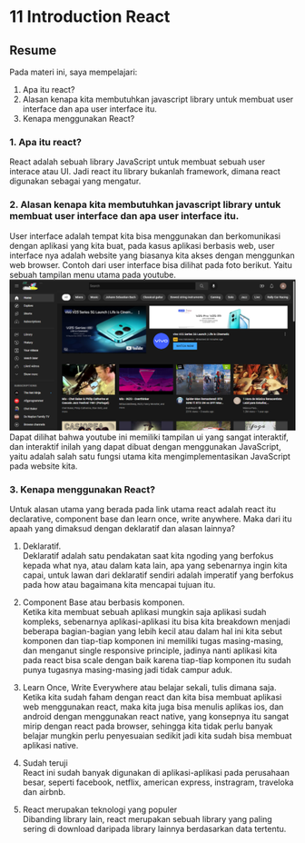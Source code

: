 # 11 Introduction React
## Resume
Pada materi ini, saya mempelajari:
1. Apa itu react?
2. Alasan kenapa kita membutuhkan javascript library untuk membuat user interface dan apa user interface itu.
3. Kenapa menggunakan React?

### 1. Apa itu react?
React adalah sebuah library JavaScript untuk membuat sebuah user interace atau UI. Jadi react itu library bukanlah framework, dimana react digunakan sebagai yang mengatur.

### 2. Alasan kenapa kita membutuhkan javascript library untuk membuat user interface dan apa user interface itu.
User interface adalah tempat kita bisa menggunakan dan berkomunikasi dengan aplikasi yang kita buat, pada kasus aplikasi berbasis web, user interface nya adalah website yang biasanya kita akses dengan menggunkan web browser. Contoh dari user interface bisa dilihat pada foto berikut. Yaitu sebuah tampilan menu utama pada youtube.  
![](./screenshot/youtube_ui.png)  
Dapat dilihat bahwa youtube ini memiliki tampilan ui yang sangat interaktif, dan interaktif inilah yang dapat dibuat dengan menggunakan JavaScript, yaitu adalah salah satu fungsi utama kita mengimplementasikan JavaScript pada website kita.

### 3. Kenapa menggunakan React?
Untuk alasan utama yang berada pada link utama react adalah react itu declarative, component base dan learn once, write anywhere. Maka dari itu apaah yang dimaksud dengan deklaratif dan alasan lainnya?
1. Deklaratif.  
Deklaratif adalah satu pendakatan saat kita ngoding yang berfokus kepada what nya, atau dalam kata lain, apa yang sebenarnya ingin kita capai, untuk lawan dari deklaratif sendiri adalah imperatif yang berfokus pada how atau bagaimana kita mencapai tujuan itu.

2. Component Base atau berbasis komponen.  
Ketika kita membuat sebuah aplikasi mungkin saja aplikasi sudah kompleks, sebenarnya aplikasi-aplikasi itu bisa kita breakdown menjadi beberapa bagian-bagian yang lebih kecil atau dalam hal ini kita sebut komponen dan tiap-tiap komponen ini memiliki tugas masing-masing, dan menganut single responsive principle, jadinya nanti aplikasi kita pada react bisa scale dengan baik karena tiap-tiap komponen itu sudah punya tugasnya masing-masing jadi tidak campur aduk.

3. Learn Once, Write Everywhere atau belajar sekali, tulis dimana saja.  
Ketika kita sudah faham dengan react dan kita bisa membuat aplikasi web menggunakan react, maka kita juga bisa menulis aplikas ios, dan android dengan menggunakan react native, yang konsepnya itu sangat mirip dengan react pada browser, sehingga kita tidak perlu banyak belajar mungkin perlu penyesuaian sedikit jadi kita sudah bisa membuat aplikasi native.

4. Sudah teruji  
React ini sudah banyak digunakan di aplikasi-aplikasi pada perusahaan besar, seperti facebook, netflix, american express, instragram, traveloka dan airbnb.

5. React merupakan teknologi yang populer  
Dibanding library lain, react merupakan sebuah library yang paling sering di download daripada library lainnya berdasarkan data tertentu.